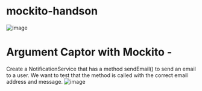 # mockito-handson
![image](https://github.com/user-attachments/assets/a2198938-b076-4dc2-91a9-199a0f7e3f7d)

# Argument Captor with Mockito - 
Create a NotificationService that has a method sendEmail() to send an email to a user. We want to test that the method is called with the correct email address and message.
![image](https://github.com/user-attachments/assets/c5eb87c4-46ec-4ad8-bc24-71d9edd868e2)
